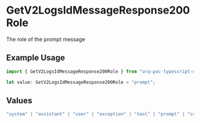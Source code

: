 # GetV2LogsIdMessageResponse200Role

The role of the prompt message

## Example Usage

```typescript
import { GetV2LogsIdMessageResponse200Role } from "orq-poc-typescript-multi-env-version/models/operations";

let value: GetV2LogsIdMessageResponse200Role = "prompt";
```

## Values

```typescript
"system" | "assistant" | "user" | "exception" | "tool" | "prompt" | "correction" | "expected_output"
```